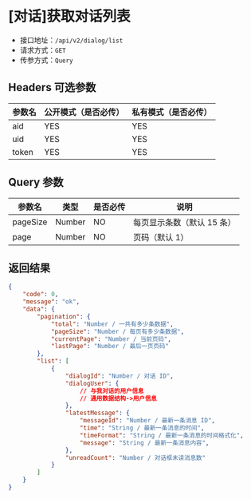 # [对话]获取对话列表

- 接口地址：`/api/v2/dialog/list`
- 请求方式：`GET`
- 传参方式：`Query`

## Headers 可选参数

| 参数名 | 公开模式（是否必传） | 私有模式（是否必传） |
| --- | --- | --- |
| aid | YES | YES |
| uid | YES | YES |
| token | YES | YES |

## Query 参数

| 参数名 | 类型 | 是否必传 | 说明 |
| --- | --- | --- | --- |
| pageSize | Number | NO | 每页显示条数（默认 15 条） |
| page | Number | NO | 页码（默认 1） |

## 返回结果

```json
{
    "code": 0,
    "message": "ok",
    "data": {
        "pagination": {
            "total": "Number / 一共有多少条数据",
            "pageSize": "Number / 每页有多少条数据",
            "currentPage": "Number / 当前页码",
            "lastPage": "Number / 最后一页页码"
        },
        "list": [
            {
                "dialogId": "Number / 对话 ID",
                "dialogUser": {
                    // 与我对话的用户信息
                    // 通用数据结构->用户信息
                },
                "latestMessage": {
                    "messageId": "Number / 最新一条消息 ID",
                    "time": "String / 最新一条消息的时间",
                    "timeFormat": "String / 最新一条消息的时间格式化",
                    "message": "String / 最新一条消息内容",
                },
                "unreadCount": "Number / 对话框未读消息数"
            }
        ]
    }
}
```

